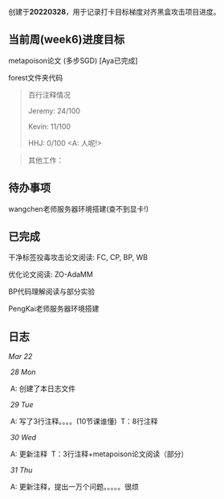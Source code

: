 创建于**20220328**，用于记录打卡目标梯度对齐黑盒攻击项目进度。



## 当前周(week6)进度目标

metapoison论文 (多步SGD) [Aya已完成]

forest文件夹代码

> 百行注释情况
>
> Jeremy: 24/100
>
> Kevin: 11/100
>
> HHJ: 0/100 <A: 人呢!>

> 其他工作：
>
> 



## 待办事项

wangchen老师服务器环境搭建(查不到显卡!)



## 已完成

干净标签投毒攻击论文阅读: FC, CP, BP, WB

优化论文阅读: ZO-AdaMM

BP代码理解阅读与部分实验

PengKai老师服务器环境搭建



## 日志

*Mar 22*

​	*28 Mon* 

​		A: 创建了本日志文件

​	*29 Tue*

​		A: 写了3行注释。。。。(10节课谁懂)
​		T：8行注释

​	*30 Wed*

​		A: 更新注释
​		T：3行注释+metapoison论文阅读（部分）

​	*31 Thu*

​		A: 更新注释，提出一万个问题。。。。。很烦
